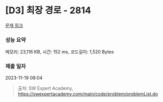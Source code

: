 # [D3] 최장 경로 - 2814 

[문제 링크](https://swexpertacademy.com/main/code/problem/problemDetail.do?contestProbId=AV7GOPPaAeMDFAXB) 

### 성능 요약

메모리: 23,116 KB, 시간: 152 ms, 코드길이: 1,520 Bytes

### 제출 일자

2023-11-19 08:04



> 출처: SW Expert Academy, https://swexpertacademy.com/main/code/problem/problemList.do